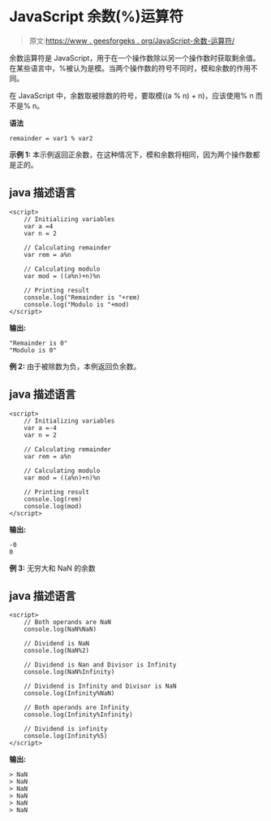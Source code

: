 # JavaScript 余数(%)运算符

> 原文:[https://www . geesforgeks . org/JavaScript-余数-运算符/](https://www.geeksforgeeks.org/javascript-remainder-operator/)

余数运算符是 JavaScript，用于在一个操作数除以另一个操作数时获取剩余值。在某些语言中，%被认为是模。当两个操作数的符号不同时，模和余数的作用不同。

在 JavaScript 中，余数取被除数的符号，要取模((a % n) + n)，应该使用% n 而不是% n。

**语法**

```
remainder = var1 % var2
```

**示例 1:** 本示例返回正余数，在这种情况下，模和余数将相同，因为两个操作数都是正的。

## java 描述语言

```
<script>
    // Initializing variables
    var a =4
    var n = 2

    // Calculating remainder
    var rem = a%n

    // Calculating modulo
    var mod = ((a%n)+n)%n

    // Printing result
    console.log("Remainder is "+rem)
    console.log("Modulo is "+mod)
</script>
```

**输出:**

```
"Remainder is 0"
"Modulo is 0"
```

**例 2:** 由于被除数为负，本例返回负余数。

## java 描述语言

```
<script>
    // Initializing variables
    var a =-4
    var n = 2

    // Calculating remainder
    var rem = a%n

    // Calculating modulo
    var mod = ((a%n)+n)%n

    // Printing result
    console.log(rem)
    console.log(mod)
</script>
```

**输出:**

```
-0
0
```

**例 3:** 无穷大和 NaN 的余数

## java 描述语言

```
<script>
    // Both operands are NaN
    console.log(NaN%NaN)

    // Dividend is NaN
    console.log(NaN%2)

    // Dividend is Nan and Divisor is Infinity
    console.log(NaN%Infinity)

    // Dividend is Infinity and Divisor is NaN
    console.log(Infinity%NaN)

    // Both operands are Infinity
    console.log(Infinity%Infinity)

    // Dividend is infinity
    console.log(Infinity%5)
</script>
```

**输出:**

```
> NaN
> NaN
> NaN
> NaN
> NaN
> NaN
```